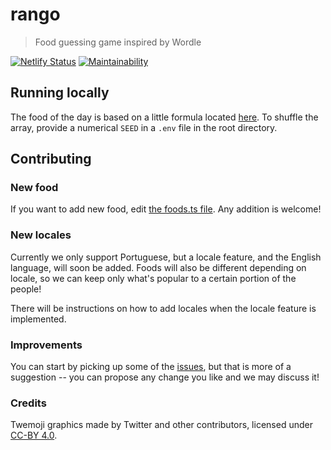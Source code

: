 # rango
> Food guessing game inspired by Wordle

[![Netlify Status](https://api.netlify.com/api/v1/badges/8cef2060-d234-4c5e-b465-802e487370d5/deploy-status)](https://app.netlify.com/sites/cerulean-shortbread-48e3cd/deploys)
[![Maintainability](https://api.codeclimate.com/v1/badges/a9574e70af675cc08c92/maintainability)](https://codeclimate.com/github/fizzy-drinks/rango/maintainability)

## Running locally

The food of the day is based on a little formula located [here](data/services/getWotd.ts). To shuffle the
array, provide a numerical `SEED` in a `.env` file in the root directory.

## Contributing

### New food

If you want to add new food, edit [the foods.ts file](data/foods.ts). Any addition is welcome!

### New locales

Currently we only support Portuguese, but a locale feature, and the English language, will soon be added.
Foods will also be different depending on locale, so we can keep only what's popular to a certain portion
of the people!

There will be instructions on how to add locales when the locale feature is implemented.

### Improvements

You can start by picking up some of the [issues](https://github.com/fizzy-drinks/rango/issues), but
that is more of a suggestion -- you can propose any change you like and we may discuss it!

### Credits

Twemoji graphics made by Twitter and other contributors, licensed under [CC-BY 4.0](https://creativecommons.org/licenses/by/4.0/).
